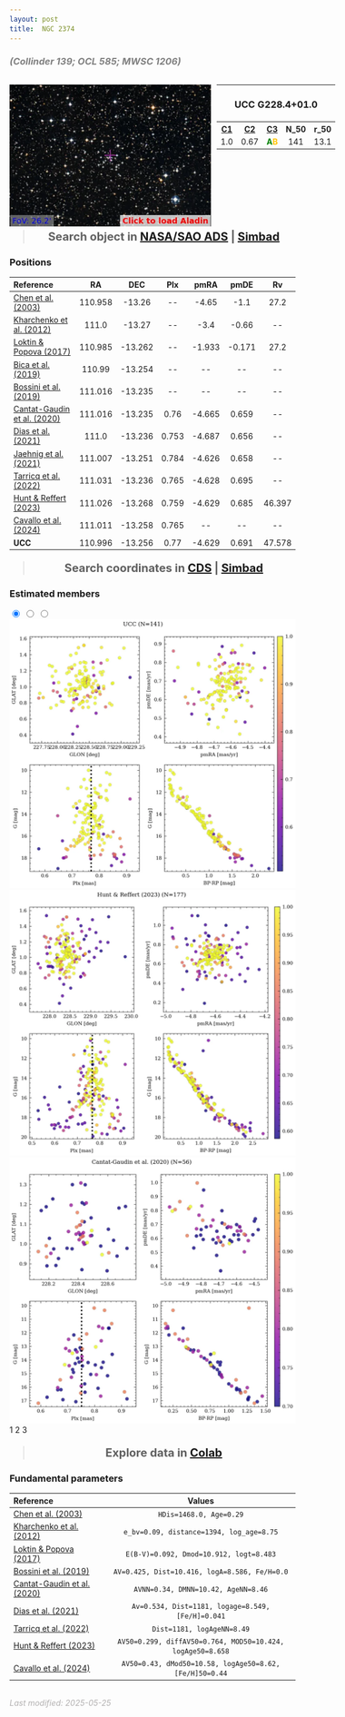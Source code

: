 ```yaml
---
layout: post
title:  NGC 2374
---
```

<h3><span style="color: #808080;"><i>(Collinder 139; OCL 585; MWSC 1206)</i></span></h3><div style="display: flex; justify-content: space-between; width:720px;height:250px">
<div style="text-align: center;">

<!-- Static image + data attributes for FOV and target -->
<img id="aladin_img"
     data-umami-event="aladin_load"
     src="https://raw.githubusercontent.com/ucc23/Q3P/main/plots/ngc2374_aladin.webp"
     alt="Click to load Aladin Lite" 
     style="width:355px;height:250px; cursor: pointer;"
     data-fov="0.437" 
     data-target="110.996 -13.256"/>
<!-- Div to contain Aladin Lite viewer -->
<div id="aladin-lite-div" style="width:355px;height:250px;display:none;"></div>
<!-- Aladin Lite script (will be loaded after the image is clicked) -->
<script src="{{ site.baseurl }}/scripts/aladin_load.js"></script>

</div>
<!-- Left block -->

<table style="text-align: center; width:355px;height:250px;">
  <!-- Row 1 (title) -->
  <tr>
    <td colspan="5"><h3>UCC G228.4+01.0</h3></td>
  </tr>
  <!-- Row 2 -->
  <tr>
    <th><a href="https://ucc.ar/faq#what-are-the-c1-c2-and-c3-parameters" title="Photometric class">C1</a></th>
    <th><a href="https://ucc.ar/faq#what-are-the-c1-c2-and-c3-parameters" title="Density class">C2</a></th>
    <th><a href="https://ucc.ar/faq#what-are-the-c1-c2-and-c3-parameters" title="Combined class">C3</a></th>
    <th><div title="Stars with membership probability >50%">N_50</div></th>
    <th><div title="Radius that contains half the members [arcmin]">r_50</div></th>
  </tr>
  <!-- Row 3 -->
  <tr>
    <td>1.0</td>
    <td>0.67</td>
    <td><span style="color: green; font-weight: bold;">A</span><span style="color: #FFC300; font-weight: bold;">B</span></td>
    <td>141</td>
    <td>13.1</td>
  </tr>
</table>
</div>

> <p style="text-align:center; font-weight: bold; font-size:20px">Search object in <a data-umami-event="nasa_search" href="https://ui.adsabs.harvard.edu/search/q=%20collection%3Aastronomy%20body%3A%22NGC%202374%22&sort=date%20desc%2C%20bibcode%20desc&p_=0" target="_blank">NASA/SAO ADS</a> | <a data-umami-event="simbad_search" href="https://simbad.cds.unistra.fr/simbad/sim-id-refs?Ident=ngc2374" target="_blank">Simbad</a></p>


### Positions

| Reference    | RA    | DEC   | Plx  | pmRA  | pmDE   |  Rv  |
| :---         | :---: | :---: | :---: | :---: | :---: | :---: |
|[Chen et al. (2003)](https://ui.adsabs.harvard.edu/abs/2003AJ....125.1397C) | 110.958 | -13.26 | -- | -4.65 | -1.1 | 27.2 |
|[Kharchenko et al. (2012)](https://ui.adsabs.harvard.edu/abs/2012A%26A...543A.156K) | 111.0 | -13.27 | -- | -3.4 | -0.66 | -- |
|[Loktin & Popova (2017)](https://ui.adsabs.harvard.edu/abs/2017AstBu..72..257L) | 110.985 | -13.262 | -- | -1.933 | -0.171 | 27.2 |
|[Bica et al. (2019)](https://ui.adsabs.harvard.edu/abs/2019AJ....157...12B) | 110.99 | -13.254 | -- | -- | -- | -- |
|[Bossini et al. (2019)](https://ui.adsabs.harvard.edu/abs/2019A%26A...623A.108B) | 111.016 | -13.235 | -- | -- | -- | -- |
|[Cantat-Gaudin et al. (2020)](https://ui.adsabs.harvard.edu/abs/2020A%26A...640A...1C) | 111.016 | -13.235 | 0.76 | -4.665 | 0.659 | -- |
|[Dias et al. (2021)](https://ui.adsabs.harvard.edu/abs/2021MNRAS.504..356D) | 111.0 | -13.236 | 0.753 | -4.687 | 0.656 | -- |
|[Jaehnig et al. (2021)](https://ui.adsabs.harvard.edu/abs/2021ApJ...923..129J) | 111.007 | -13.251 | 0.784 | -4.626 | 0.658 | -- |
|[Tarricq et al. (2022)](https://ui.adsabs.harvard.edu/abs/2022A%26A...659A..59T) | 111.031 | -13.236 | 0.765 | -4.628 | 0.695 | -- |
|[Hunt & Reffert (2023)](https://ui.adsabs.harvard.edu/abs/2023A%26A...673A.114H) | 111.026 | -13.268 | 0.759 | -4.629 | 0.685 | 46.397 |
|[Cavallo et al. (2024)](https://ui.adsabs.harvard.edu/abs/2024AJ....167...12C) | 111.011 | -13.258 | 0.765 | -- | -- | -- |
| **UCC** |110.996 | -13.256 | 0.77 | -4.629 | 0.691 | 47.578 |

> <p style="text-align:center; font-weight: bold; font-size:20px">Search coordinates in <a data-umami-event="cds_coord_search" href="https://cdsportal.u-strasbg.fr/?target=110.996,-13.256" target="_blank">CDS</a> | <a data-umami-event="simbad_coord_search" href="https://simbad.cds.unistra.fr/mobile/object_list.html?coord=110.996%20-13.256&output=json&radius=5&userEntry=ngc2374" target="_blank">Simbad</a></p>

### Estimated members

<div class="carousel">
<input type="radio" name="radio-btn" id="slide1" checked>
<input type="radio" name="radio-btn" id="slide2">
<input type="radio" name="radio-btn" id="slide3">
<div class="slides">
<div class="slide">
<a href="https://raw.githubusercontent.com/ucc23/Q3P/main/plots/ngc2374.webp" target="_blank">
<img src="https://raw.githubusercontent.com/ucc23/Q3P/main/plots/ngc2374.webp" alt="NGC 2374 UCC">
</a>
</div>
<div class="slide">
<a href="https://raw.githubusercontent.com/ucc23/Q3P/main/plots/ngc2374_HUNT23.webp" target="_blank">
<img src="https://raw.githubusercontent.com/ucc23/Q3P/main/plots/ngc2374_HUNT23.webp" alt="NGC 2374 HUNT23">
</a>
</div>
<div class="slide">
<a href="https://raw.githubusercontent.com/ucc23/Q3P/main/plots/ngc2374_CANTAT20.webp" target="_blank">
<img src="https://raw.githubusercontent.com/ucc23/Q3P/main/plots/ngc2374_CANTAT20.webp" alt="NGC 2374 CANTAT20">
</a>
</div>
</div>
<div class="indicators">
<label for="slide1">1</label>
<label for="slide2">2</label>
<label for="slide3">3</label>
</div>
</div>


> <p style="text-align:center; font-weight: bold; font-size:20px">Explore data in <a data-umami-event="colab" href="https://colab.research.google.com/github/ucc23/ucc/blob/main/assets/notebook.ipynb" target="_blank">Colab</a></p>


### Fundamental parameters

| Reference |  Values |
| :---         |     :---:      |
| [Chen et al. (2003)](https://ui.adsabs.harvard.edu/abs/2003AJ....125.1397C) | `HDis=1468.0, Age=0.29` |
| [Kharchenko et al. (2012)](https://ui.adsabs.harvard.edu/abs/2012A%26A...543A.156K) | `e_bv=0.09, distance=1394, log_age=8.75` |
| [Loktin & Popova (2017)](https://ui.adsabs.harvard.edu/abs/2017AstBu..72..257L) | `E(B-V)=0.092, Dmod=10.912, logt=8.483` |
| [Bossini et al. (2019)](https://ui.adsabs.harvard.edu/abs/2019A%26A...623A.108B) | `AV=0.425, Dist=10.416, logA=8.586, Fe/H=0.0` |
| [Cantat-Gaudin et al. (2020)](https://ui.adsabs.harvard.edu/abs/2020A%26A...640A...1C) | `AVNN=0.34, DMNN=10.42, AgeNN=8.46` |
| [Dias et al. (2021)](https://ui.adsabs.harvard.edu/abs/2021MNRAS.504..356D) | `Av=0.534, Dist=1181, logage=8.549, [Fe/H]=0.041` |
| [Tarricq et al. (2022)](https://ui.adsabs.harvard.edu/abs/2022A%26A...659A..59T) | `Dist=1181, logAgeNN=8.49` |
| [Hunt & Reffert (2023)](https://ui.adsabs.harvard.edu/abs/2023A%26A...673A.114H) | `AV50=0.299, diffAV50=0.764, MOD50=10.424, logAge50=8.658` |
| [Cavallo et al. (2024)](https://ui.adsabs.harvard.edu/abs/2024AJ....167...12C) | `AV50=0.43, dMod50=10.58, logAge50=8.62, [Fe/H]50=0.44` |

<br>
<font color="b3b1b1"><i>Last modified: 2025-05-25</i></font>

